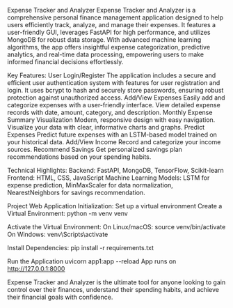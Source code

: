Expense Tracker and Analyzer
Expense Tracker and Analyzer is a comprehensive personal finance management application designed to help users efficiently track, analyze, and manage their expenses. It features a user-friendly GUI, leverages FastAPI for high performance, and utilizes MongoDB for robust data storage. With advanced machine learning algorithms, the app offers insightful expense categorization, predictive analytics, and real-time data processing, empowering users to make informed financial decisions effortlessly.

Key Features:
User Login/Register
The application includes a secure and efficient user authentication system with features for user registration and login. It uses bcrypt to hash and securely store passwords, ensuring robust protection against unauthorized access.
Add/View Expenses
Easily add and categorize expenses with a user-friendly interface. View detailed expense records with date, amount, category, and description.
Monthly Expense Summary Visualization
Modern, responsive design with easy navigation. Visualize your data with clear, informative charts and graphs.
Predict Expenses
Predict future expenses with an LSTM-based model trained on your historical data.
Add/View Income
Record and categorize your income sources.
Recommend Savings
Get personalized savings plan recommendations based on your spending habits.


Technical Highlights:
Backend: FastAPI, MongoDB, TensorFlow, Scikit-learn
Frontend: HTML, CSS, JavaScript
Machine Learning Models: LSTM for expense prediction, MinMaxScaler for data normalization, NearestNeighbors for savings recommendation.

Project Web Application Initialization:
Set up a virtual environment
Create a Virtual Environment: python -m venv venv

Activate the Virtual Environment:
On Linux/macOS: source venv/bin/activate
On Windows: venv\Scripts\activate

Install Dependencies:
pip install -r requirements.txt

Run the Application
uvicorn app1:app --reload
App runs on http://127.0.0.1:8000

Expense Tracker and Analyzer is the ultimate tool for anyone looking to gain control over their finances, understand their spending habits, and achieve their financial goals with confidence.
